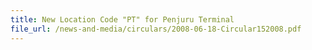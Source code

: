 ```yaml
---
title: New Location Code "PT" for Penjuru Terminal
file_url: /news-and-media/circulars/2008-06-18-Circular152008.pdf
---
```

